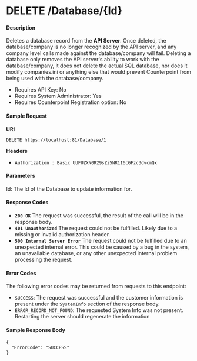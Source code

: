 

# DELETE /Database/{Id}

#### Description
Deletes a database record from the **API Server**. Once deleted, the database/company is no longer recognized by the API server, and any company level calls made against the database/company will fail. Deleting a database only removes the API server's ability to work with the database/company, it does not delete the actual SQL database, nor does it modify companies.ini or anything else that would prevent Counterpoint from being used with the database/company. 

- Requires API Key: No
- Requires System Administrator: Yes
- Requires Counterpoint Registration option: No

#### Sample Request

**URI**

`DELETE https://localhost:81/Database/1`

**Headers**
- `Authorization : Basic UUFUZXN0R29sZi5NR1I6cGFzc3dvcmQx`

#### Parameters
Id: The Id of the Database to update information for.

#### Response Codes
- **<code>200 OK</code>** The request was successful, the result of the call will be in the response body.
- **<code>401 Unauthorized</code>** The request could not be fulfilled. Likely due to a missing or invalid authorization header.
- **<code>500 Internal Server Error</code>** The request could not be fulfilled due to an unexpected internal error. This could be caused by a bug in the system, an unavailable database, or any other unexpected internal problem processing the request.
 
#### Error Codes
The following error codes may be returned from requests to this endpoint:
- `SUCCESS`: The request was successful and the customer information is present under the `SystemInfo` section of the response body.
- `ERROR_RECORD_NOT_FOUND`: The requested System Info was not present. Restarting the server should regenerate the information

#### Sample Response Body

```
{
  "ErrorCode": "SUCCESS"
}
```





